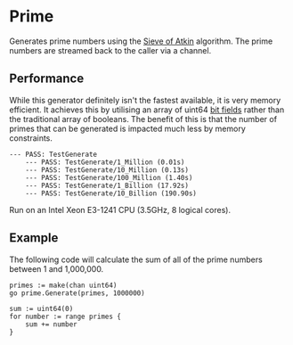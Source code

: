# Prime

Generates prime numbers using the [Sieve of Atkin](https://en.wikipedia.org/wiki/Sieve_of_Atkin) algorithm. The prime
numbers are streamed back to the caller via a channel.

## Performance

While this generator definitely isn't the fastest available, it is very memory efficient. It achieves this by utilising an
array of uint64 [bit fields](https://en.wikipedia.org/wiki/Bit_field) rather than the traditional array of booleans. The
benefit of this is that the number of primes that can be generated is impacted much less by memory constraints.

	--- PASS: TestGenerate
		--- PASS: TestGenerate/1_Million (0.01s)
		--- PASS: TestGenerate/10_Million (0.13s)
		--- PASS: TestGenerate/100_Million (1.40s)
		--- PASS: TestGenerate/1_Billion (17.92s)
		--- PASS: TestGenerate/10_Billion (190.90s)

Run on an Intel Xeon E3-1241 CPU (3.5GHz, 8 logical cores).

## Example

The following code will calculate the sum of all of the prime numbers between 1 and 1,000,000.

	primes := make(chan uint64)
	go prime.Generate(primes, 1000000)

	sum := uint64(0)
	for number := range primes {
		sum += number
	}

